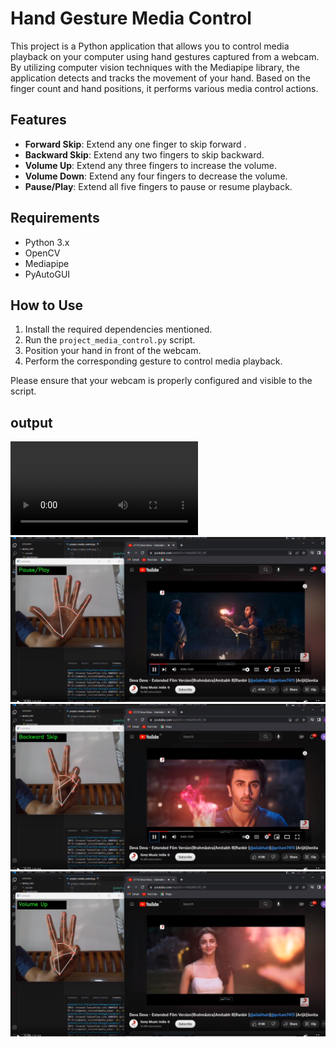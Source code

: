 
# Hand Gesture Media Control

This project is a Python application that allows you to control media playback on your computer using hand gestures captured from a webcam.
By utilizing computer vision techniques with the Mediapipe library, the application detects and tracks the movement of your hand.
Based on the finger count and hand positions, it performs various media control actions.

## Features

- **Forward Skip**: Extend any one finger to skip forward .
- **Backward Skip**: Extend any two fingers to skip backward.
- **Volume Up**: Extend any three fingers to increase the volume.
- **Volume Down**: Extend any four fingers to decrease the volume.
- **Pause/Play**: Extend all five fingers to pause or resume playback.

## Requirements

- Python 3.x
- OpenCV
- Mediapipe
- PyAutoGUI

## How to Use

1. Install the required dependencies mentioned.
2. Run the `project_media_control.py` script.
3. Position your hand in front of the webcam.
4. Perform the corresponding gesture to control media playback.

Please ensure that your webcam is properly configured and visible to the script.


## output


![Output Example](https://github.com/Anandukc/gesture_based_media_control/blob/master/example.mp4)
![Image 1](https://github.com/Anandukc/gesture_based_media_control/blob/master/hand1.png)
![Image 2](https://github.com/Anandukc/gesture_based_media_control/blob/master/hand2.png)
![Image 3](https://github.com/Anandukc/gesture_based_media_control/blob/master/hand3.png)

